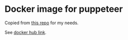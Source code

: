# Docker image for puppeteer
Copied from [this repo](https://github.com/alekzonder/docker-puppeteer) for my
needs.

See [docker hub link](https://hub.docker.com/repository/docker/drajon/pptr).
